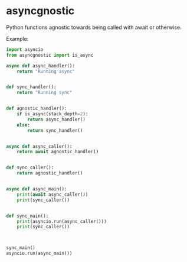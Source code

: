 # asyncgnostic

Python functions agnostic towards being called with await or otherwise.


Example:

```python
import asyncio
from asyncgnostic import is_async

async def async_handler():
    return "Running async"


def sync_handler():
    return "Running sync"


def agnostic_handler():
    if is_async(stack_depth=2):
        return async_handler()
    else:
        return sync_handler()


async def async_caller():
    return await agnostic_handler()


def sync_caller():
    return agnostic_handler()


async def async_main():
    print(await async_caller())
    print(sync_caller())


def sync_main():
    print(asyncio.run(async_caller()))
    print(sync_caller())



sync_main()
asyncio.run(async_main())
```